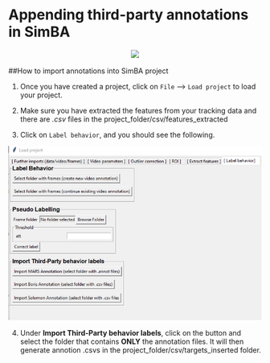 # Appending third-party annotations in SimBA

<p align="center">
<img src="https://github.com/sgoldenlab/simba/blob/master/images/third_party_annot.png" />
</p>

##How to import annotations into SimBA project

1. Once you have created a project, click on `File` --> `Load project` to load your project.

2. Make sure you have extracted the features from your tracking data and there are *.csv* files in the project_folder/csv/features_extracted

3. Click on `Label behavior`, and you should see the following.

<p align="center">
<img src=/images/lblbehavior.PNG />
</p>

4. Under **Import Third-Party behavior labels**, click on the button and select the folder that contains **ONLY** the annotation files. It will then generate annotion .csvs in the project_folder/csv/targets_inserted folder.

